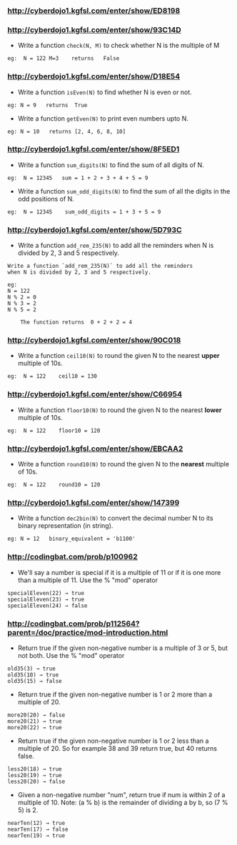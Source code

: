 ### http://cyberdojo1.kgfsl.com/enter/show/ED8198

### http://cyberdojo1.kgfsl.com/enter/show/93C14D

- Write a function `check(N, M)` to check whether N is the multiple of M
```
eg:  N = 122 M=3    returns   False
```

### http://cyberdojo1.kgfsl.com/enter/show/D18E54
- Write a function `isEven(N)` to find whether N is even or not.
```
eg: N = 9   returns  True
```
- Write a function `getEven(N)` to print even numbers upto N.
```
eg: N = 10   returns [2, 4, 6, 8, 10]
```

### http://cyberdojo1.kgfsl.com/enter/show/8F5ED1

- Write a function `sum_digits(N)` to find the sum of all digits of N.
```
eg:  N = 12345   sum = 1 + 2 + 3 + 4 + 5 = 9
```
- Write a function `sum_odd_digits(N)` to find the sum of all the digits in the odd positions of N.
```
eg:  N = 12345    sum_odd_digits = 1 + 3 + 5 = 9
```

###  http://cyberdojo1.kgfsl.com/enter/show/5D793C
- Write a function `add_rem_235(N)` to add all the reminders when N is divided by 2, 3 and 5 respectively.
```
Write a function `add_rem_235(N)` to add all the reminders 
when N is divided by 2, 3 and 5 respectively.

eg: 
N = 122     
N % 2 = 0  
N % 3 = 2  
N % 5 = 2  

    The function returns  0 + 2 + 2 = 4
```

### http://cyberdojo1.kgfsl.com/enter/show/90C018

- Write a function `ceil10(N)` to round the given N to the nearest **upper** multiple of 10s. 
```
eg:  N = 122    ceil10 = 130
```
### http://cyberdojo1.kgfsl.com/enter/show/C66954
- Write a function `floor10(N)` to round the given N to the nearest **lower** multiple of 10s. 
```
eg:  N = 122    floor10 = 120
```
### http://cyberdojo1.kgfsl.com/enter/show/EBCAA2
- Write a function `round10(N)` to round the given N to the **nearest** multiple of 10s. 
```
eg:  N = 122    round10 = 120
```

### http://cyberdojo1.kgfsl.com/enter/show/147399

- Write a function `dec2bin(N)` to convert the decimal number N to its binary representation (in string).
```
eg: N = 12   binary_equivalent = 'b1100'
```


### http://codingbat.com/prob/p100962

- We'll say a number is special if it is a multiple of 11 or if it is one more than a multiple of 11. Use the % "mod" operator 
```
specialEleven(22) → true
specialEleven(23) → true
specialEleven(24) → false
```
### http://codingbat.com/prob/p112564?parent=/doc/practice/mod-introduction.html
- Return true if the given non-negative number is a multiple of 3 or 5, but not both. Use the % "mod" operator 
```
old35(3) → true
old35(10) → true
old35(15) → false
```
- Return true if the given non-negative number is 1 or 2 more than a multiple of 20. 
```
more20(20) → false
more20(21) → true
more20(22) → true
```
- Return true if the given non-negative number is 1 or 2 less than a multiple of 20. So for example 38 and 39 return true, but 40 returns false. 
```
less20(18) → true
less20(19) → true
less20(20) → false
```
- Given a non-negative number "num", return true if num is within 2 of a multiple of 10. Note: (a % b) is the remainder of dividing a by b, so (7 % 5) is 2. 
```
nearTen(12) → true
nearTen(17) → false
nearTen(19) → true
```

